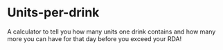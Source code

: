 # Units-per-drink
A calculator to tell you how many units one drink contains and how many more you can have for that day before you exceed your RDA!
